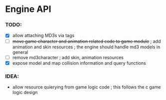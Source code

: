 # Engine API

### TODO:

- [x] allow attaching MD3s via tags
- [ ] ~~move game character and animation related code to game module~~ ; add animation and skin resources ; the engine should handle md3 models in general
- [ ] remove md3character ; add skin, animation resources
- [x] expose model and map collision information and query functions

### IDEA:

- allow resource quierying from game logic code ; this follows the c game logic design
